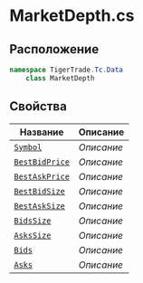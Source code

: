 
# MarketDepth.cs
## Расположение
```csharp
namespace TigerTrade.Tc.Data  
    class MarketDepth
```

## Свойства
| Название | Описание |
| --- | --- |
| [`Symbol`](./svoistva/Symbol.md) | *Описание* |
| [`BestBidPrice`](./svoistva/BestBidPrice.md) | *Описание* |
| [`BestAskPrice`](./svoistva/BestAskPrice.md) | *Описание* |
| [`BestBidSize`](./svoistva/BestBidSize.md) | *Описание* |
| [`BestAskSize`](./svoistva/BestAskSize.md) | *Описание* |
| [`BidsSize`](./svoistva/BidsSize.md) | *Описание* |
| [`AsksSize`](./svoistva/AsksSize.md) | *Описание* |
| [`Bids`](./svoistva/Bids.md) | *Описание* |
| [`Asks`](./svoistva/Asks.md) | *Описание* |
